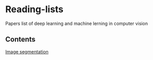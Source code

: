 # Reading-lists
Papers list of deep learning and machine lerning in computer vision
## Contents   
[Image segmentation](https://github.com/Zakiyi/Reading-lists-CV/blob/master/Semantic%20Segmentation.md)

